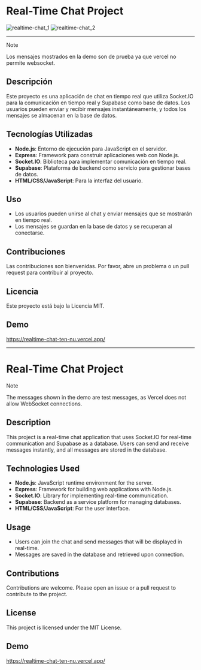 # Real-Time Chat Project


![realtime-chat_1](https://github.com/user-attachments/assets/84031245-95b2-446d-bf73-d9f944e3082a)
![realtime-chat_2](https://github.com/user-attachments/assets/22812ede-e503-485a-bcf2-e153db98246c)


---

> [!NOTE]
> Los mensajes mostrados en la demo son de prueba ya que vercel no permite websocket.

## Descripción

Este proyecto es una aplicación de chat en tiempo real que utiliza Socket.IO para la comunicación en tiempo real y Supabase como base de datos. Los usuarios pueden enviar y recibir mensajes instantáneamente, y todos los mensajes se almacenan en la base de datos.

## Tecnologías Utilizadas

- **Node.js**: Entorno de ejecución para JavaScript en el servidor.
- **Express**: Framework para construir aplicaciones web con Node.js.
- **Socket.IO**: Biblioteca para implementar comunicación en tiempo real.
- **Supabase**: Plataforma de backend como servicio para gestionar bases de datos.
- **HTML/CSS/JavaScript**: Para la interfaz del usuario.

## Uso

- Los usuarios pueden unirse al chat y enviar mensajes que se mostrarán en tiempo real.
- Los mensajes se guardan en la base de datos y se recuperan al conectarse.

## Contribuciones

Las contribuciones son bienvenidas. Por favor, abre un problema o un pull request para contribuir al proyecto.

## Licencia

Este proyecto está bajo la Licencia MIT.

## Demo

https://realtime-chat-ten-nu.vercel.app/

---

# Real-Time Chat Project

> [!NOTE]
> The messages shown in the demo are test messages, as Vercel does not allow WebSocket connections.

## Description

This project is a real-time chat application that uses Socket.IO for real-time communication and Supabase as a database. Users can send and receive messages instantly, and all messages are stored in the database.

## Technologies Used

- **Node.js**: JavaScript runtime environment for the server.
- **Express**: Framework for building web applications with Node.js.
- **Socket.IO**: Library for implementing real-time communication.
- **Supabase**: Backend as a service platform for managing databases.
- **HTML/CSS/JavaScript**: For the user interface.

## Usage

- Users can join the chat and send messages that will be displayed in real-time.
- Messages are saved in the database and retrieved upon connection.

## Contributions

Contributions are welcome. Please open an issue or a pull request to contribute to the project.

## License

This project is licensed under the MIT License.

## Demo

https://realtime-chat-ten-nu.vercel.app/
